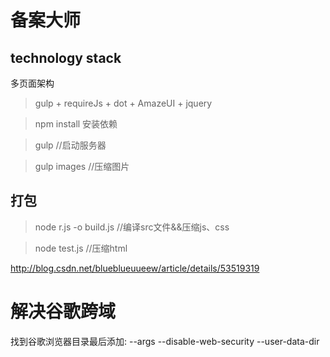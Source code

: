 # 备案大师
## technology stack
多页面架构

> gulp + requireJs + dot + AmazeUI + jquery

> npm install 安装依赖

>gulp //启动服务器

>gulp images //压缩图片
## 打包
>node r.js -o build.js //编译src文件&&压缩js、css

>node test.js //压缩html

http://blog.csdn.net/blueblueuueew/article/details/53519319

# 解决谷歌跨域
找到谷歌浏览器目录最后添加:
  --args   --disable-web-security   --user-data-dir